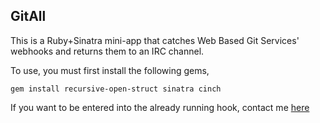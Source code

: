 ## GitAll

This is a Ruby+Sinatra mini-app that catches Web Based Git Services' webhooks and returns them to an IRC channel.

To use, you must first install the following gems,

```gem install recursive-open-struct sinatra cinch```

If you want to be entered into the already running hook, contact me [here](https://electrocode.net/about/contact-us/)
